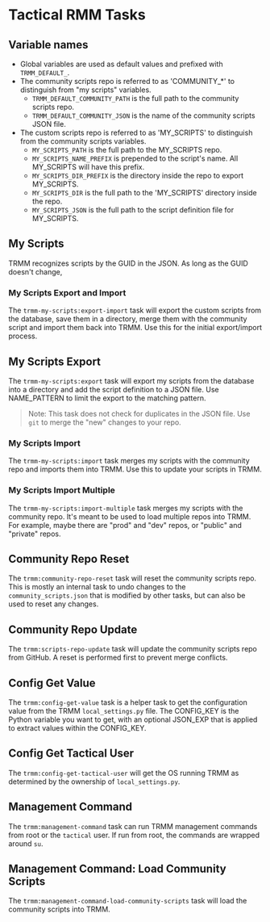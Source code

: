 # Tactical RMM Tasks

## Variable names

- Global variables are used as default values and prefixed with `TRMM_DEFAULT_`.
- The community scripts repo is referred to as 'COMMUNITY_*' to distinguish from "my scripts" variables.
    - `TRMM_DEFAULT_COMMUNITY_PATH` is the full path to the community scripts repo.
    - `TRMM_DEFAULT_COMMUNITY_JSON` is the name of the community scripts JSON file.
- The custom scripts repo is referred to as 'MY_SCRIPTS' to distinguish from the community scripts variables.
    - `MY_SCRIPTS_PATH` is the full path to the MY_SCRIPTS repo.
    - `MY_SCRIPTS_NAME_PREFIX` is prepended to the script's name. All MY_SCRIPTS will have this prefix.
    - `MY_SCRIPTS_DIR_PREFIX` is the directory inside the repo to export MY_SCRIPTS.
    - `MY_SCRIPTS_DIR` is the full path to the 'MY_SCRIPTS' directory inside the repo.
    - `MY_SCRIPTS_JSON` is the full path to the script definition file for MY_SCRIPTS.

## My Scripts

TRMM recognizes scripts by the GUID in the JSON. As long as the GUID doesn't change,

### My Scripts Export and Import

The `trmm-my-scripts:export-import` task will export the custom scripts from the database, save them
in a directory, merge them with the community script and import them back into TRMM. Use this for the initial
export/import process.

## My Scripts Export

The `trmm-my-scripts:export` task will export my scripts from the database into a directory and add the
script definition to a JSON file. Use NAME_PATTERN to limit the export to the matching pattern.

> Note: This task does not check for duplicates in the JSON file. Use `git` to merge the "new" changes to your repo.

### My Scripts Import

The `trmm-my-scripts:import` task merges my scripts with the community repo and imports them into TRMM. Use this to
update your scripts in TRMM.

### My Scripts Import Multiple

The `trmm-my-scripts:import-multiple` task merges my scripts with the community repo. It's meant to be used to load
multiple repos into TRMM. For example, maybe there are "prod" and "dev" repos, or "public" and "private" repos.

## Community Repo Reset

The `trmm:community-repo-reset` task will reset the community scripts repo. This is mostly an internal task to undo
changes to the `community_scripts.json` that is modified by other tasks, but can also be used to reset any changes.

## Community Repo Update

The `trmm:scripts-repo-update` task will update the community scripts repo from GitHub. A reset is performed first to
prevent merge conflicts.

## Config Get Value

The `trmm:config-get-value` task is a helper task to get the configuration value from the TRMM `local_settings.py` file.
The CONFIG_KEY is the Python variable you want to get, with an optional JSON_EXP that is applied to extract values
within the CONFIG_KEY.

## Config Get Tactical User

The `trmm:config-get-tactical-user` will get the OS running TRMM as determined by the ownership of `local_settings.py`.

## Management Command

The `trmm:management-command` task can run TRMM management commands from root or the `tactical` user. If run from root,
the commands are wrapped around `su`.

## Management Command: Load Community Scripts

The `trmm:management-command-load-community-scripts` task will load the community scripts into TRMM.
